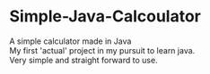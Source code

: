 # Simple-Java-Calcoulator
A simple calculator made in Java  
My first 'actual' project  in my pursuit to learn java.  
Very simple and straight forward to use.
